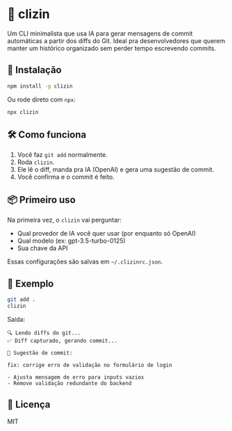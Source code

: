 # 🧠 clizin

Um CLI minimalista que usa IA para gerar mensagens de commit automáticas a partir dos diffs do Git. Ideal pra desenvolvedores que querem manter um histórico organizado sem perder tempo escrevendo commits.

## 🚀 Instalação

```bash
npm install -g clizin
```

Ou rode direto com `npx`:

```bash
npx clizin
```

## 🛠 Como funciona

1. Você faz `git add` normalmente.
2. Roda `clizin`.
3. Ele lê o diff, manda pra IA (OpenAI) e gera uma sugestão de commit.
4. Você confirma e o commit é feito.

## 📦 Primeiro uso

Na primeira vez, o `clizin` vai perguntar:

- Qual provedor de IA você quer usar (por enquanto só OpenAI)
- Qual modelo (ex: gpt-3.5-turbo-0125)
- Sua chave da API

Essas configurações são salvas em `~/.clizinrc.json`.

## 🧪 Exemplo

```bash
git add .
clizin
```

Saída:

```
🔍 Lendo diffs do git...
✅ Diff capturado, gerando commit...

💬 Sugestão de commit:

fix: corrige erro de validação no formulário de login

- Ajusta mensagem de erro para inputs vazios
- Remove validação redundante do backend
```

## 📄 Licença

MIT

